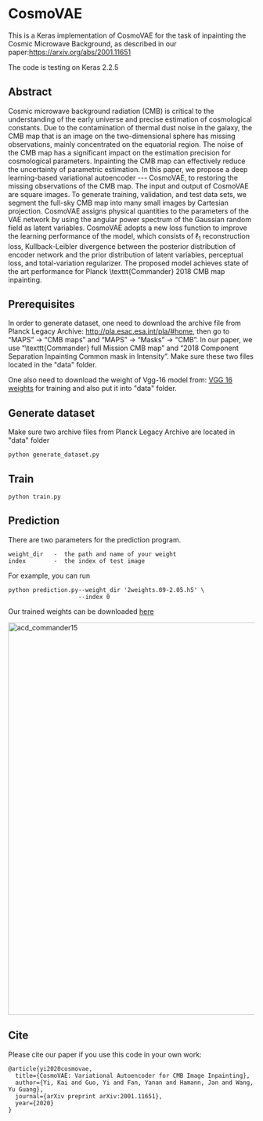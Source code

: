 # CosmoVAE
This is a Keras implementation of CosmoVAE for the task of inpainting the Cosmic Microwave Background, as described in our paper:https://arxiv.org/abs/2001.11651





The code is testing on Keras 2.2.5
## Abstract
Cosmic microwave background radiation (CMB) is critical to the understanding of the early universe and precise estimation of cosmological constants. Due to the contamination of thermal dust noise in the galaxy, the CMB map that is an image on the two-dimensional sphere has missing observations, mainly concentrated on the equatorial region. The noise of the CMB map has a significant impact on the estimation precision for cosmological parameters. Inpainting the CMB map can effectively reduce the uncertainty of parametric estimation. In this paper, we propose a deep learning-based variational autoencoder --- CosmoVAE, to restoring the missing observations of the CMB map. The input and output of CosmoVAE are square images. To generate training, validation, and test data sets, we segment the full-sky CMB map into many small images by Cartesian projection. CosmoVAE assigns physical quantities to the parameters of the VAE network by using the angular power spectrum of the Gaussian random field as latent variables. CosmoVAE adopts a new loss function to improve the learning performance of the model, which consists of $\ell_1$ reconstruction loss, Kullback-Leibler divergence between the posterior distribution of encoder network and the prior distribution of latent variables, perceptual loss, and total-variation regularizer. The proposed model achieves state of the art performance for Planck \texttt{Commander} 2018 CMB map inpainting.
## Prerequisites

In order to generate dataset, one need to download the archive file from Planck Legacy Archive: http://pla.esac.esa.int/pla/#home, then go to “MAPS” -> “CMB maps” and “MAPS” -> “Masks” -> “CMB”.  In our paper, we use “\texttt{Commander}  full Mission CMB map”  and “2018 Component Separation Inpainting Common mask in Intensity”. Make sure these two files located in the "data" folder.

One also need to download the weight of Vgg-16 model from: [VGG 16 weights](https://drive.google.com/open?id=1HOzmKQFljTdKWftEP-kWD7p2paEaeHM0) for training and also put it into "data" folder.

## Generate dataset
Make sure two archive files from Planck Legacy Archive are located in "data" folder
```
python generate_dataset.py
```

## Train
```
python train.py
```
## Prediction
There are two parameters for the prediction program.
```
weight_dir   -  the path and name of your weight 
index        -  the index of test image 
```
For example, you can run
```
python prediction.py--weight_dir '2weights.09-2.05.h5' \
                    --index 0
```
Our trained weights can be downloaded [here](https://drive.google.com/file/d/1WEPpDZNWHFt708ssoVervP-xlFr4nQ-j/view?usp=sharing) 

<img src="https://github.com/ykiiiiii/CosmoVAE/blob/master/data/img_2.png" alt="acd_commander15" width="800">


## Cite
Please cite our paper if you use this code in your own work:
```
@article{yi2020cosmovae,
  title={CosmoVAE: Variational Autoencoder for CMB Image Inpainting},
  author={Yi, Kai and Guo, Yi and Fan, Yanan and Hamann, Jan and Wang, Yu Guang},
  journal={arXiv preprint arXiv:2001.11651},
  year={2020}
}
```
